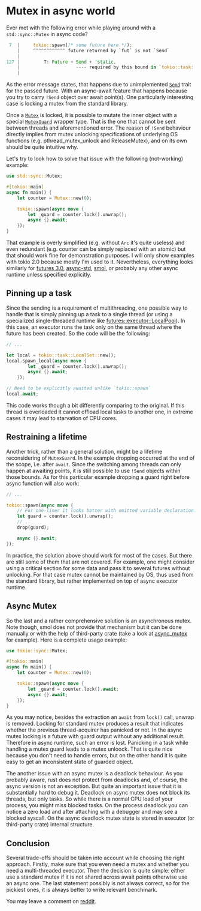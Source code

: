 <!-- 2020/06/01 13:54:10 -->
# Mutex in async world

Ever met with the following error while playing around with a `std::sync::Mutex` in async code?

```rust
 7  |     tokio::spawn(/* some future here */);
    |     ^^^^^^^^^^^^ future returned by `fut` is not `Send`
    |
127 |         T: Future + Send + 'static,
    |                     ---- required by this bound in `tokio::task::spawn::spawn`
    |
```

As the error message states, that happens due to unimplemented [`Send`](https://doc.rust-lang.org/std/marker/trait.Send.html) trait for the passed future. With an async-await feature that happens because you try to carry `!Send` object over await point(s). One particularly interesting case is locking a mutex from the standard library.

Once a [`Mutex`](https://doc.rust-lang.org/std/sync/struct.Mutex.html) is locked, it is possible to mutate the inner object with a special [`MutexGuard`](https://doc.rust-lang.org/std/sync/struct.MutexGuard.html) wrapper type. That is the one that cannot be sent between threads and aforementioned error. The reason of `!Send` behaviour directly implies from mutex unlocking specifications of underlying OS functions (e.g. pthread_mutex_unlock and ReleaseMutex), and on its own should be quite intuitive why.

Let's try to look how to solve that issue with the following (not-working) example:

```rust
use std::sync::Mutex;

#[tokio::main]
async fn main() {
    let counter = Mutex::new(0);

    tokio::spawn(async move {
        let _guard = counter.lock().unwrap();
        async {}.await;
    });
}
```

That example is overly simplified (e.g. without `Arc` it's quite useless) and even redundant (e.g. counter can be simply replaced with an atomic) but that should work fine for demonstration purposes. I will only show examples with tokio 2.0 because mostly I'm used to it. Nevertheless, everything looks similarly for [futures 3.0](https://crates.io/crates/futures), [async-std](https://crates.io/crates/async_std), [smol](https://crates.io/crates/smol), or probably any other async runtime unless specified explicitly.

## Pinning up a task

Since the sending is a requirement of multithreading, one possible way to handle that is simply pinning up a task to a single thread (or using a specialized single-threaded runtime like [futures::executor::LocalPool](https://docs.rs/futures/0.3.5/futures/executor/struct.LocalPool.html)). In this case, an executor runs the task only on the same thread where the future has been created. So the code will be the following:

```rust
// ...

let local = tokio::task::LocalSet::new();
local.spawn_local(async move {
        let _guard = counter.lock().unwrap();
        async {}.await;
    });

// Need to be explicitly awaited unlike `tokio::spawn`
local.await;
```

This code works though a bit differently comparing to the original. If this thread is overloaded it cannot offload local tasks to another one, in extreme cases it may lead to starvation of CPU cores.

## Restraining a lifetime

Another trick, rather than a general solution, might be a lifetime reconsidering of `MutexGuard`. In the example dropping occurred at the end of the scope, i.e. after `await`. Since the switching among threads can only happen at awaiting points, it is still possible to use `!Send` objects within those bounds. As for this particular example dropping a guard right before async function will also work:

```rust
// ...

tokio::spawn(async move {
    // For one-liner it looks better with omitted variable declaration.
    let guard = counter.lock().unwrap();
    // ..
    drop(guard);

    async {}.await;
});
```

In practice, the solution above should work for most of the cases. But there are still some of them that are not covered. For example, one might consider using a critical section for some data and pass it to several futures without unlocking. For that case mutex cannot be maintained by OS, thus used from the standard library, but rather implemented on top of async executor runtime.

## Async Mutex

So the last and a rather comprehensive solution is an asynchronous mutex. Note though, smol does not provide that mechanism but it can be done manually or with the help of third-party crate (take a look at [async_mutex](https://crates.io/crates/async_mutex) for example). Here is a complete usage example:

```rust
use tokio::sync::Mutex;

#[tokio::main]
async fn main() {
    let counter = Mutex::new(0);

    tokio::spawn(async move {
        let _guard = counter.lock().await;
        async {}.await;
    });
}
```

As you may notice, besides the extraction an `await` from `lock()` call, unwrap is removed. Locking for standard mutex produces a result that indicates whether the previous thread-acquirer has panicked or not. In the async mutex locking is a future with guard output without any additional result. Therefore in async runtime, such an error is lost. Panicking in a task while handling a mutex guard leads to a mutex unloock. That is quite nice because you don't need to handle errors, but on the other hand it is quite easy to get an inconsistent state of guarded object.

The another issue with an async mutex is a deadlock behaviour. As you probably aware, rust does not protect from deadlocks and, of course, the async version is not an exception. But quite an important issue that it is substantially hard to debug it. Deadlock on async mutex does not block its threads, but only tasks. So while there is a normal CPU load of your process, you might miss blocked tasks. On the process deadlock you can notice a zero load and after attaching with a debugger and may see a blocked syscall. On the async deadlock mutex state is stored in executor (or third-party crate) internal structure.

## Conclusion

Several trade-offs should be taken into account while choosing the right approach. Firstly, make sure that you even need a mutex and whether you need a multi-threaded executor. Then the decision is quite simple: either use a standard mutex if it is not shared across await points otherwise use an async one. The last statement possibly is not always correct, so for the pickiest ones, it is always better to write relevant benchmark.

You may leave a comment on [reddit](https://www.reddit.com/r/rust/comments/guivuf/mutex_in_async_world/).
